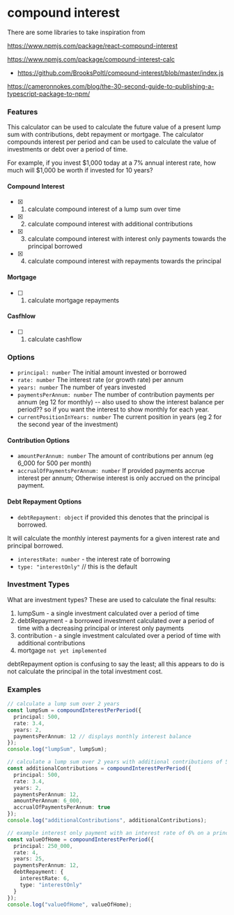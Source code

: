 # compound interest

There are some libraries to take inspiration from

https://www.npmjs.com/package/react-compound-interest

https://www.npmjs.com/package/compound-interest-calc

- https://github.com/BrooksPoltl/compound-interest/blob/master/index.js

https://cameronnokes.com/blog/the-30-second-guide-to-publishing-a-typescript-package-to-npm/

### Features

This calculator can be used to calculate the future value of a present lump sum with contributions, debt repayment or mortgage. The calculator compounds interest per period and can be used to calculate the value of investments or debt over a period of time.

For example, if you invest $1,000 today at a 7% annual interest rate, how much will $1,000 be worth if invested for 10 years?

#### Compound Interest

- [x] 1. calculate compound interest of a lump sum over time
- [x] 2. calculate compound interest with additional contributions
- [x] 3. calculate compound interest with interest only payments towards the principal borrowed
- [x] 4. calculate compound interest with repayments towards the principal

#### Mortgage

- [ ] 1. calculate mortgage repayments

#### Casfhlow

- [ ] 1. calculate cashflow

### Options

- `principal: number` The initial amount invested or borrowed
- `rate: number` The interest rate (or growth rate) per annum
- `years: number` The number of years invested
- `paymentsPerAnnum: number` The number of contribution payments per annum (eg 12 for monthly) -- also used to show the interest balance per period?? so if you want the interest to show monthly for each year.
- `currentPositionInYears: number` The current position in years (eg 2 for the second year of the investment)

#### Contribution Options

- `amountPerAnnum: number` The amount of contributions per annum (eg 6_000 for 500 per month)
- `accrualOfPaymentsPerAnnum: number` If provided payments accrue interest per annum; Otherwise interest is only accrued on the principal payment.

#### Debt Repayment Options

- `debtRepayment: object` if provided this denotes that the principal is borrowed.

It will calculate the monthly interest payments for a given interest rate and principal borrowed.

- `interestRate: number` - the interest rate of borrowing
- `type: "interestOnly"` // this is the default

### Investment Types

What are investment types? These are used to calculate the final results:

1. lumpSum - a single investment calculated over a period of time
2. debtRepayment - a borrowed investment calculated over a period of time with a decreasing principal or interest only payments
3. contribution - a single investment calculated over a period of time with additional contributions
4. mortgage `not yet implemented`

debtRepayment option is confusing to say the least; all this appears to do is not calculate the principal in the total investment cost.

### Examples

```ts
// calculate a lump sum over 2 years
const lumpSum = compoundInterestPerPeriod({
  principal: 500,
  rate: 3.4,
  years: 2,
  paymentsPerAnnum: 12 // displays monthly interest balance
});
console.log("lumpSum", lumpSum);

// calculate a lump sum over 2 years with additional contributions of 500 per month
const additionalContributions = compoundInterestPerPeriod({
  principal: 500,
  rate: 3.4,
  years: 2,
  paymentsPerAnnum: 12,
  amountPerAnnum: 6_000,
  accrualOfPaymentsPerAnnum: true
});
console.log("additionalContributions", additionalContributions);

// example interest only payment with an interest rate of 6% on a principal of 250,000
const valueOfHome = compoundInterestPerPeriod({
  principal: 250_000,
  rate: 4,
  years: 25,
  paymentsPerAnnum: 12,
  debtRepayment: {
    interestRate: 6,
    type: "interestOnly"
  }
});
console.log("valueOfHome", valueOfHome);
```
